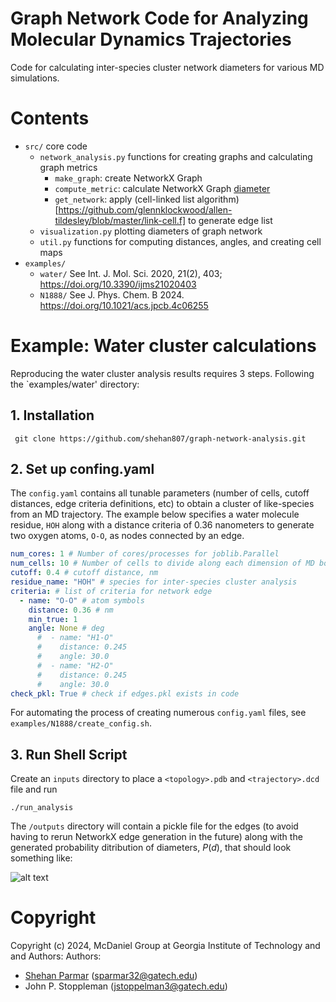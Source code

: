 # Graph Network Code for Analyzing Molecular Dynamics Trajectories
Code for calculating inter-species cluster network diameters for various MD simulations. 
# Contents
* `src/` core code
    * `network_analysis.py` functions for creating graphs and calculating graph metrics
    	* `make_graph`: create NetworkX Graph
    	* `compute_metric`: calculate NetworkX Graph [diameter](https://networkx.org/documentation/stable/reference/algorithms/generated/networkx.algorithms.distance_measures.diameter.html) 
    	* `get_network`: apply (cell-linked list algorithm)[https://github.com/glennklockwood/allen-tildesley/blob/master/link-cell.f] to generate edge list 
    * `visualization.py` plotting diameters of graph network
    * `util.py` functions for computing distances, angles, and creating cell maps
* `examples/` 
    * `water/` See  Int. J. Mol. Sci. 2020, 21(2), 403; https://doi.org/10.3390/ijms21020403 
    * `N1888/` See J. Phys. Chem. B 2024. https://doi.org/10.1021/acs.jpcb.4c06255
# Example: Water cluster calculations
Reproducing the water cluster analysis results requires 3 steps. Following the `examples/water' directory: 

## 1. Installation 
``` git clone https://github.com/shehan807/graph-network-analysis.git```

## 2. Set up confing.yaml
The `config.yaml` contains all tunable parameters (number of cells, cutoff distances, edge criteria definitions, etc) to obtain a cluster of like-species from an MD trajectory. The example below specifies a water molecule residue, `HOH` along with a distance criteria of 0.36 nanometers to generate two oxygen atoms, `O-O`, as nodes connected by an edge. 

```yaml
num_cores: 1 # Number of cores/processes for joblib.Parallel 
num_cells: 10 # Number of cells to divide along each dimension of MD box 
cutoff: 0.4 # cutoff distance, nm
residue_name: "HOH" # species for inter-species cluster analysis
criteria: # list of criteria for network edge
  - name: "O-O" # atom symbols 
    distance: 0.36 # nm 
    min_true: 1
    angle: None # deg
      #  - name: "H1-O"
      #    distance: 0.245
      #    angle: 30.0
      #  - name: "H2-O"
      #    distance: 0.245
      #    angle: 30.0
check_pkl: True # check if edges.pkl exists in code
```
For automating the process of creating numerous `config.yaml` files, see `examples/N1888/create_config.sh`.

## 3. Run Shell Script
Create an `inputs` directory to place a `<topology>.pdb` and `<trajectory>.dcd` file and run

```./run_analysis```

The `/outputs` directory will contain a pickle file for the edges (to avoid having to rerun NetworkX edge generation in the future) along with the generated probability ditribution of diameters, $P(d)$, that should look something like:

![alt text](https://github.com/shehan807/graph-network-analysis/blob/main/examples/N1888/outputs/diam.png)

# Copyright
Copyright (c) 2024, McDaniel Group at Georgia Institute of Technology and and Authors:
Authors:
- [Shehan Parmar](https://shehan807.github.io/) (sparmar32@gatech.edu)
- John P. Stoppleman (jstoppelman3@gatech.edu)
